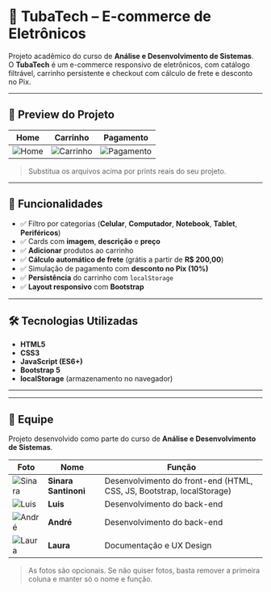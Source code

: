 # 🛒 TubaTech – E-commerce de Eletrônicos

Projeto acadêmico do curso de **Análise e Desenvolvimento de Sistemas**.  
O **TubaTech** é um e-commerce responsivo de eletrônicos, com catálogo filtrável, carrinho persistente e checkout com cálculo de frete e desconto no Pix.

---

## 📸 Preview do Projeto

| Home | Carrinho | Pagamento |
|------|----------|-----------|
| ![Home](img/readme/home.png) | ![Carrinho](img/readme/carrinho.png) | ![Pagamento](img/readme/pagamento.png) |

> Substitua os arquivos acima por prints reais do seu projeto.

---

## 🚀 Funcionalidades

- ✅ Filtro por categorias (**Celular**, **Computador**, **Notebook**, **Tablet**, **Periféricos**)
- ✅ Cards com **imagem**, **descrição** e **preço**
- ✅ **Adicionar** produtos ao carrinho
- ✅ **Cálculo automático de frete** (grátis a partir de **R$ 200,00**)
- ✅ Simulação de pagamento com **desconto no Pix (10%)**
- ✅ **Persistência** do carrinho com `localStorage`
- ✅ **Layout responsivo** com **Bootstrap**

---

## 🛠️ Tecnologias Utilizadas

- **HTML5**
- **CSS3**
- **JavaScript (ES6+)**
- **Bootstrap 5**
- **localStorage** (armazenamento no navegador)

---

---

## 👥 Equipe

Projeto desenvolvido como parte do curso de **Análise e Desenvolvimento de Sistemas**.

| Foto | Nome | Função |
|------|------|--------|
| ![Sinara](img/readme/sinara.png) | **Sinara Santinoni** | Desenvolvimento do front-end (HTML, CSS, JS, Bootstrap, localStorage) |
| ![Luis](img/readme/luis.png) | **Luis** | Desenvolvimento do back-end |
| ![André](img/readme/andre.png) | **André** | Desenvolvimento do back-end |
| ![Laura](img/readme/laura.png) | **Laura** | Documentação e UX Design |

> As fotos são opcionais. Se não quiser fotos, basta remover a primeira coluna e manter só o nome e função.


